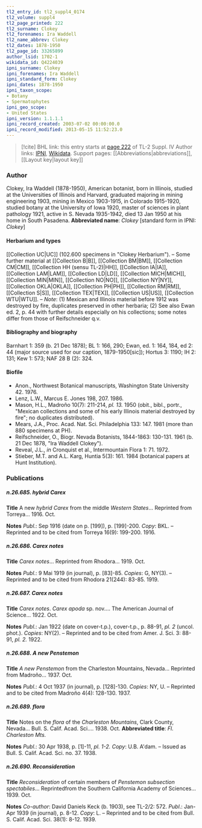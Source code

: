 ```yaml
---
tl2_entry_id: tl2_suppl4_0174
tl2_volume: suppl4
tl2_page_printed: 222
tl2_surname: Clokey
tl2_forenames: Ira Waddell
tl2_name_abbrev: Clokey
tl2_dates: 1878-1950
tl2_page_id: 33265899
author_lsid: 1702-1
wikidata_id: Q4224039
ipni_surname: Clokey
ipni_forenames: Ira Waddell
ipni_standard_form: Clokey
ipni_dates: 1878-1950
ipni_taxon_scope: 
- Botany
- Spermatophytes
ipni_geo_scope: 
- United States
ipni_version: 1.1.1.1
ipni_record_created: 2003-07-02 00:00:00.0
ipni_record_modified: 2013-05-15 11:52:23.0
---
```


> [!cite] BHL link: this entry starts at [page 222](https://www.biodiversitylibrary.org/page/33265899) of TL-2 Suppl. IV
> Author links: [IPNI](https://www.ipni.org/a/1702-1), [Wikidata](https://www.wikidata.org/wiki/Q4224039). Support pages: [[Abbreviations|abbreviations]], [[Layout key|layout key]]

### Author

Clokey, Ira Waddell (1878-1950), American botanist, born in Illinois, studied at the Universities of Illinois and Harvard, graduated majoring in mining engineering 1903, mining in Mexico 1903-1915, in Colorado 1915-1920, studied botany at the University of Iowa 1920, master of sciences in plant pathology 1921, active in S. Nevada 1935-1942, died 13 Jan 1950 at his home in South Pasadena. 
**Abbreviated name**: *Clokey* \[standard form in IPNI: *Clokey*\]

#### Herbarium and types

[[Collection UC|UC]] (102.600 specimens in "Clokey Herbarium"). – Some further material at [[Collection B|B]], [[Collection BM|BM]], [[Collection CM|CM]], [[Collection HH (sensu TL-2)|HH]], [[Collection IA|IA]], [[Collection LAM|LAM]], [[Collection LD|LD]], [[Collection MICH|MICH]], [[Collection MIN|MIN]], [[Collection NO|NO]], [[Collection NY|NY]], [[Collection OKLA|OKLA]], [[Collection PH|PH]], [[Collection RM|RM]], [[Collection S|S]], [[Collection TEX|TEX]], [[Collection US|US]], [[Collection WTU|WTU]]. – *Note*: (1) Mexican and Illinois material before 1912 was destroyed by fire, duplicates preserved in other herbaria; (2) See also Ewan ed. 2, p. 44 with further details especially on his collections; some notes differ from those of Reifschneider q.v.

#### Bibliography and biography

Barnhart 1: 359 (b. 21 Dec 1878); BL 1: 166, 290; Ewan, ed. 1: 164, 184, ed 2: 44 (major source used for our caption, 1879-1950\[sic\]); Hortus 3: 1190; IH 2: 131; Kew 1: 573; NAF 28 B (2): 324.

#### Biofile

- Anon., Northwest Botanical manuscripts, Washington State University 42. 1976.
- Lenz, L.W., Marcus E. Jones 198, 207. 1986.
- Mason, H.L., Madroño 10(7): 211-214, *pl. 13.* 1950 (obit., bibl., portr., "Mexican collections and some of his early Illinois material destroyed by fire"; no duplicates distributed).
- Mears, J.A., Proc. Acad. Nat. Sci. Philadelphia 133: 147. 1981 (more than 880 specimens at PH).
- Reifschneider, O., Biogr. Nevada Botanists, 1844-1863: 130-131. 1961 (b. 21 Dec 1878, "Ira Waddell Clokey").
- Reveal, J.L., *in* Cronquist et al., Intermountain Flora 1: 71. 1972.
- Stieber, M.T. and A.L. Karg, Huntia 5(3): 161. 1984 (botanical papers at Hunt Institution).

### Publications

##### n.26.685. hybrid Carex

**Title**
A new *hybrid Carex* from the middle *Western States*... Reprinted from Torreya... 1916. Oct.

**Notes**
*Publ*.: Sep 1916 (date on p. \[199\]), p. \[199\]-200. *Copy*: BKL. – Reprinted and to be cited from Torreya 16(9): 199-200. 1916.

##### n.26.686. Carex notes

**Title**
*Carex notes*... Reprinted from Rhodora... 1919. Oct.

**Notes**
*Publ*.: 9 Mai 1919 (in journal), p. \[83\]-85. *Copies*: G, NY(3). – Reprinted and to be cited from Rhodora 21(244): 83-85. 1919.

##### n.26.687. Carex notes

**Title**
*Carex notes*. *Carex apoda* sp. nov.... The American Journal of Science... 1922. Oct.

**Notes**
*Publ*.: Jan 1922 (date on cover-t.p.), cover-t.p., p. 88-91, *pl. 2* (uncol. phot.). *Copies*: NY(2). – Reprinted and to be cited from Amer. J. Sci. 3: 88-91, *pl. 2.* 1922.

##### n.26.688. A new Penstemon

**Title**
*A new Penstemon* from the Charleston Mountains, Nevada... Reprinted from Madroño... 1937. Oct.

**Notes**
*Publ*.: 4 Oct 1937 (in journal), p. \[128\]-130. *Copies*: NY, U. – Reprinted and to be cited from Madroño 4(4): 128-130. 1937.

##### n.26.689. flora

**Title**
Notes on the *flora* of the *Charleston Mountains*, Clark County, Nevada... Bull. S. Calif. Acad. Sci.... 1938. Oct.
**Abbreviated title**: *Fl. Charleston Mts.*

**Notes**
*Publ*.: 30 Apr 1938, p. \[1\]-11, *pl. 1-2.* *Copy*: U.B. A'dam. – Issued as Bull. S. Calif. Acad. Sci. no. 37. 1938.

##### n.26.690. Reconsideration

**Title**
*Reconsideration* of certain members of *Penstemon subsection spectabiles*... Reprintedfrom the Southern California Academy of Sciences... 1939. Oct.

**Notes**
*Co-author*: David Daniels Keck (b. 1903), see TL-2/2: 572.
*Publ*.: Jan-Apr 1939 (in journal), p. 8-12. *Copy*: L. – Reprinted and to be cited from Bull. S. Calif. Acad. Sci. 38(1): 8-12. 1939.

